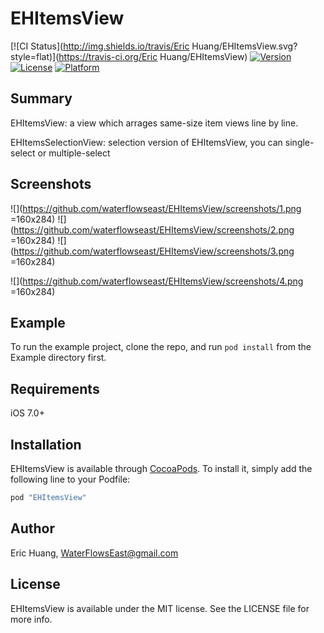 # EHItemsView

[![CI Status](http://img.shields.io/travis/Eric Huang/EHItemsView.svg?style=flat)](https://travis-ci.org/Eric Huang/EHItemsView)
[![Version](https://img.shields.io/cocoapods/v/EHItemsView.svg?style=flat)](http://cocoapods.org/pods/EHItemsView)
[![License](https://img.shields.io/cocoapods/l/EHItemsView.svg?style=flat)](http://cocoapods.org/pods/EHItemsView)
[![Platform](https://img.shields.io/cocoapods/p/EHItemsView.svg?style=flat)](http://cocoapods.org/pods/EHItemsView)

## Summary

EHItemsView: a view which arrages same-size item views line by line.

EHItemsSelectionView: selection version of EHItemsView, you can single-select or multiple-select

## Screenshots

![](https://github.com/waterflowseast/EHItemsView/screenshots/1.png =160x284) 
![](https://github.com/waterflowseast/EHItemsView/screenshots/2.png =160x284) 
![](https://github.com/waterflowseast/EHItemsView/screenshots/3.png =160x284)

![](https://github.com/waterflowseast/EHItemsView/screenshots/4.png =160x284) 

## Example

To run the example project, clone the repo, and run `pod install` from the Example directory first.

## Requirements

iOS 7.0+

## Installation

EHItemsView is available through [CocoaPods](http://cocoapods.org). To install
it, simply add the following line to your Podfile:

```ruby
pod "EHItemsView"
```

## Author

Eric Huang, WaterFlowsEast@gmail.com

## License

EHItemsView is available under the MIT license. See the LICENSE file for more info.
